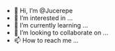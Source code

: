 - 👋 Hi, I’m @Jucerepe
- 👀 I’m interested in ...
- 🌱 I’m currently learning ...
- 💞️ I’m looking to collaborate on ...
- 📫 How to reach me ...

<!---
Jucerepe/Jucerepe is a ✨ special ✨ repository because its `README.md` (this file) appears on your GitHub profile.
You can click the Preview link to take a look at your changes.
--->
